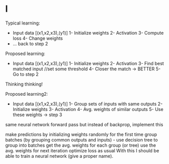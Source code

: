 # l
Typical learning:
- Input data [(x1,x2,x3),(y1)]
1- Initialize weights
2- Activation
3- Compute loss
4- Change weights
- ... back to step 2

Proposed learning:
- Input data [(x1,x2,x3),(y1)]
1- Initialize weights
2- Activation
3- Find best matched input //set some threshold
4- Closer the match -> BETTER
5- Go to step 2

Thinking thinking!

Proposed learning2:
- Input data [(x1,x2,x3),(y1)]
1- Group sets of inputs with same outputs
2- Initialize weights
3- Activation
4- Avg. weights of similar outputs
5- Use these weights -> step 3


same neural network forward pass but instead of backprop, implement this

make predictions by initializing weights randomly for the first time
group batches (by grouping common outputs and inputs) - use decision tree to group into batches
get the avg. weights for each group (or tree)
use the avg. weights for next iteration
optimize loss as usual
With this I should be able to train a neural network (give a proper name).

